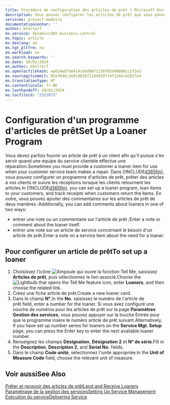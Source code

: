 ```yaml
---
title: Procédure de configuration des articles de prêt | Microsoft Docs
description: Vous pouvez configurer les articles de prêt que vous pouvez prêter aux clients afin de remplacer les articles de service lors de leur maintenance.
services: project-madeira
documentationcenter: ''
author: bholtorf
ms.service: dynamics365-business-central
ms.topic: article
ms.devlang: na
ms.tgt_pltfrm: na
ms.workload: na
ms.search.keywords: ''
ms.date: 10/01/2019
ms.author: bholtorf
ms.openlocfilehash: aa614e87a6414cb0d96f1130f02d40898cc2f2e3
ms.sourcegitcommit: 02e704bc3e01d62072144919774f1244c42827e4
ms.translationtype: HT
ms.contentlocale: fr-BE
ms.lasthandoff: 10/01/2019
ms.locfileid: "2311873"
---
```

# <a name="set-up-a-loaner-program"></a><span data-ttu-id="11ba5-103">Configuration d'un programme d'articles de prêt</span><span class="sxs-lookup"><span data-stu-id="11ba5-103">Set Up a Loaner Program</span></span>
<span data-ttu-id="11ba5-104">Vous devez parfois fournir un article de prêt à un client afin qu'il puisse s'en servir quand une équipe du service clientèle effectue une réparation.</span><span class="sxs-lookup"><span data-stu-id="11ba5-104">Sometimes you must provide a customer a loaner item for use when your customer service team makes a repair.</span></span> <span data-ttu-id="11ba5-105">Dans [!INCLUDE[d365fin](includes/d365fin_md.md)], vous pouvez configurer un programme d'articles de prêt, prêter des articles à vos clients et suivre les réceptions lorsque les clients retournent les articles.</span><span class="sxs-lookup"><span data-stu-id="11ba5-105">In [!INCLUDE[d365fin](includes/d365fin_md.md)], you can set up a loaner program, loan items to your customers, and track receipts when customers return the items.</span></span> <span data-ttu-id="11ba5-106">En outre, vous pouvez ajouter des commentaires sur les articles de prêt de deux manières :</span><span class="sxs-lookup"><span data-stu-id="11ba5-106">Additionally, you can add comments about loaners in one of two ways:</span></span>  
  
* <span data-ttu-id="11ba5-107">entrer une note ou un commentaire sur l'article de prêt ;</span><span class="sxs-lookup"><span data-stu-id="11ba5-107">Enter a note or comment about the loaner itself.</span></span>  
* <span data-ttu-id="11ba5-108">entrer une note sur un article de service concernant le besoin d'un article de prêt.</span><span class="sxs-lookup"><span data-stu-id="11ba5-108">Enter a note on a service item about the need for a loaner.</span></span>  

## <a name="to-set-up-a-loaner"></a><span data-ttu-id="11ba5-109">Pour configurer un article de prêt</span><span class="sxs-lookup"><span data-stu-id="11ba5-109">To set up a loaner</span></span>  
1. <span data-ttu-id="11ba5-110">Choisissez l'icône ![Ampoule qui ouvre la fonction Tell Me](media/ui-search/search_small.png "Dites-moi ce que vous voulez faire"), saisissez **Articles de prêt**, puis sélectionnez le lien associé.</span><span class="sxs-lookup"><span data-stu-id="11ba5-110">Choose the ![Lightbulb that opens the Tell Me feature](media/ui-search/search_small.png "Tell me what you want to do") icon, enter **Loaners**, and then choose the related link.</span></span>  
2. <span data-ttu-id="11ba5-111">Créez une fiche article de prêt.</span><span class="sxs-lookup"><span data-stu-id="11ba5-111">Create a new loaner card.</span></span> 
3. <span data-ttu-id="11ba5-112">Dans le champ **N°**,</span><span class="sxs-lookup"><span data-stu-id="11ba5-112">In the **No.**</span></span> <span data-ttu-id="11ba5-113">saisissez le numéro de l'article de prêt.</span><span class="sxs-lookup"><span data-stu-id="11ba5-113">field, enter a number for the loaner.</span></span> <span data-ttu-id="11ba5-114">Si vous avez configuré une souche de numéros pour les articles de prêt sur la page **Paramètres Gestion des services**, vous pouvez appuyer sur la touche Entrée pour que le programme insère le numéro article de prêt suivant.</span><span class="sxs-lookup"><span data-stu-id="11ba5-114">Alternatively, if you have set up number series for loaners on the **Service Mgt. Setup** page, you can press the Enter key to enter the next available loaner number.</span></span>  
4. <span data-ttu-id="11ba5-115">Renseignez les champs **Désignation**, **Désignation 2** et **N° de série**.</span><span class="sxs-lookup"><span data-stu-id="11ba5-115">Fill in the **Description**, **Description 2**, and **Serial No.** fields.</span></span>  
5. <span data-ttu-id="11ba5-116">Dans le champ **Code unité**, sélectionnez l'unité appropriée.</span><span class="sxs-lookup"><span data-stu-id="11ba5-116">In the **Unit of Measure Code** field, choose the relevant unit of measure.</span></span>  
  
## <a name="see-also"></a><span data-ttu-id="11ba5-117">Voir aussi</span><span class="sxs-lookup"><span data-stu-id="11ba5-117">See Also</span></span>
[<span data-ttu-id="11ba5-118">Prêter et recevoir des articles de prêt</span><span class="sxs-lookup"><span data-stu-id="11ba5-118">Lend and Receive Loaners</span></span>](service-how-to-lend-receive-loaners.md)  
[<span data-ttu-id="11ba5-119">Paramétrage de la gestion des services</span><span class="sxs-lookup"><span data-stu-id="11ba5-119">Setting Up Service Management</span></span>](service-setup-service.md)  
[<span data-ttu-id="11ba5-120">Exécution du service</span><span class="sxs-lookup"><span data-stu-id="11ba5-120">Delivering Service</span></span>](service-deliver-service.md)  

